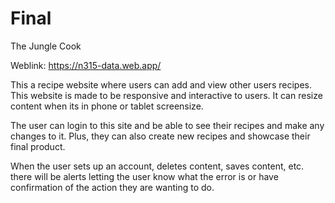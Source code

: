 # Final
The Jungle Cook

Weblink: https://n315-data.web.app/

This a recipe website where users can add and view other users recipes. This website is made to be responsive and interactive to users. It can resize content when its in phone or tablet screensize.

The user can login to this site and be able to see their recipes and make any changes to it. Plus, they can also create new recipes and showcase their final product.

When the user sets up an account, deletes content, saves content, etc. there will be alerts letting the user know what the error is or have confirmation of the action they are wanting to do.
